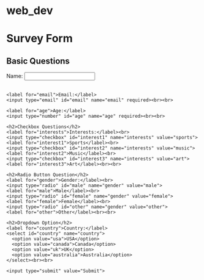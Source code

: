 # web_dev
<!DOCTYPE html>
<html>
<head>
  <title>Survey Form</title>
</head>
<body>
  <h1>Survey Form</h1>
  
  <form action="/submit-survey" method="post">
    <h2>Basic Questions</h2>
    <label for="name">Name:</label>
    <input type="text" id="name" name="name" required><br><br>

    <label for="email">Email:</label>
    <input type="email" id="email" name="email" required><br><br>

    <label for="age">Age:</label>
    <input type="number" id="age" name="age" required><br><br>

    <h2>Checkbox Questions</h2>
    <label for="interests">Interests:</label><br>
    <input type="checkbox" id="interest1" name="interests" value="sports">
    <label for="interest1">Sports</label><br>
    <input type="checkbox" id="interest2" name="interests" value="music">
    <label for="interest2">Music</label><br>
    <input type="checkbox" id="interest3" name="interests" value="art">
    <label for="interest3">Art</label><br><br>

    <h2>Radio Button Question</h2>
    <label for="gender">Gender:</label><br>
    <input type="radio" id="male" name="gender" value="male">
    <label for="male">Male</label><br>
    <input type="radio" id="female" name="gender" value="female">
    <label for="female">Female</label><br>
    <input type="radio" id="other" name="gender" value="other">
    <label for="other">Other</label><br><br>

    <h2>Dropdown Option</h2>
    <label for="country">Country:</label>
    <select id="country" name="country">
      <option value="usa">USA</option>
      <option value="canada">Canada</option>
      <option value="uk">UK</option>
      <option value="australia">Australia</option>
    </select><br><br>

    <input type="submit" value="Submit">
  </form>
</body>
</html>
